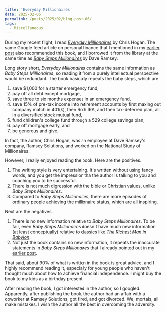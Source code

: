 ```yaml
---
title: 'Everyday Millionaires'
date: 2025-02-06
permalink: /posts/2025/02/blog-post-06/
tags:
  - Miscellaneous
---
```


During my recent flight, I read [_Everyday Millionaires_](https://www.amazon.com/Everyday-Millionaires-Ordinary-Extraordinary-Wealth_and/dp/0977489523) by Chris Hogan. The same Google feed article on personal finance that I mentioned in my [earlier post](https://alexisakira.github.io/posts/2025/02/blog-post-02/) also recommended this book, and I borrowed it from the library at the same time as  [_Baby Steps Millionaires_](https://www.amazon.com/Baby-Steps-Millionaires-Extraordinary-Wealth/dp/1942121598) by Dave Ramsey.

Long story short, _Everyday Millionaires_ contains the same information as _Baby Steps Millionaires_, so reading it from a purely intellectual perspective would be redundant. The book basically repeats the baby steps, which are

1. save $1,000 for a starter emergency fund,
1. pay off all debt except mortgage,
1. save three to six months expenses in an emergency fund,
1. save 15% of pre-tax income into retirement accounts by first maxing out company match in 401(k), then Roth IRA, and then tax-deferred plan, all in a diversified stock mutual fund,
1. fund children's college fund through a 529 college savings plan,
1. pay off mortgage early, and
1. be generous and give.

In fact, the author, Chris Hogan, was an employee at Dave Ramsey's company, Ramsey Solutions, and worked on the National Study of Millionaires.

However, I really enjoyed reading the book. Here are the positives.

1. The writing style is very entertaining. It's written without using fancy words, and you get the impression tha the author is talking to you and coaching you to be successful.
1. There is not much digression with the bible or Christian values, unlike _Baby Steps Millionaires_.
1. Compared to _Baby Steps Millionaires_, there are more episodes of ordinary people achieving the millionaire status, which are all inspiring.

Next are the negatives.

1. There is no new information relative to _Baby Steps Millionaires_. To be fair, even _Baby Steps Millionaires_ doesn't have much new information (at least conceptually) relative to classics like [_The Richest Man in Babylon_](https://en.wikipedia.org/wiki/The_Richest_Man_in_Babylon).
1. Not just the book contains no new information, it repeats the inaccurate statements in _Baby Steps Millionaires_ that I already pointed out in my [earlier post](https://alexisakira.github.io/posts/2025/02/blog-post-02/).

That said, about 90% of what is written in the book is great advice, and I highly recommend reading it, especially for young people who haven't thought much about how to achieve financial independence. I might buy the book to my kids as a birthday present.

After reading the book, I got interested in the author, so I googled. Apparently, after publishing the book, the author had an affair with a coworker at Ramsey Solutions, got fired, and got divorced. We, mortals, all make mistakes. I wish the author all the best in overcoming the adversity.
